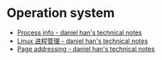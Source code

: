 # Operation system
- [Process info - daniel han's technical notes](./linux-unix/operation-system/process-info.md)
- [Linux 进程管理 - daniel han's technical notes](./linux-unix/operation-system/process-control.md)
- [Page addressing - daniel han's technical notes](./linux-unix/operation-system/page-addressing.md)
